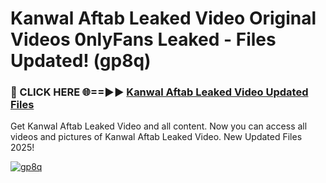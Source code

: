 # Kanwal Aftab Leaked Video Original Videos 0nlyFans Leaked - Files Updated! (gp8q)

<h3>🔴 CLICK HERE 🌐==►► <a href="https://tinyurl.com/2wckxsce" rel="nofollow">Kanwal Aftab Leaked Video Updated Files</a></h3>

Get Kanwal Aftab Leaked Video and all content. Now you can access all videos and pictures of Kanwal Aftab Leaked Video. New Updated Files 2025!

[![gp8q](https://i.imgur.com/AFduVYN.gif)](https://tinyurl.com/2wckxsce)
